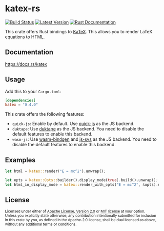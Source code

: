 # katex-rs

[![Build Status](https://github.com/xu-cheng/katex-rs/workflows/build/badge.svg)](https://github.com/xu-cheng/katex-rs/actions)
[![Latest Version](https://img.shields.io/crates/v/katex.svg)](https://crates.io/crates/katex)
[![Rust Documentation](https://docs.rs/katex/badge.svg)](https://docs.rs/katex)

This crate offers Rust bindings to [KaTeX](https://katex.org). This allows you to render LaTeX equations to HTML.

## Documentation

<https://docs.rs/katex>

## Usage

Add this to your `Cargo.toml`:

```toml
[dependencies]
katex = "0.4.0"
```

This crate offers the following features:

* `quick-js`: Enable by default. Use [quick-js](https://crates.io/crates/quick-js) as the JS backend.
* `duktape`: Use [duktape](https://crates.io/crates/ducc) as the JS backend. You need to disable the default features to enable this backend.
* `wasm-js`: Use [wasm-bindgen](https://crates.io/crates/wasm-bindgen) and [js-sys](https://crates.io/crates/js-sys) as the JS backend. You need to disable the default features to enable this backend.

## Examples

```rust
let html = katex::render("E = mc^2").unwrap();

let opts = katex::Opts::builder().display_mode(true).build().unwrap();
let html_in_display_mode = katex::render_with_opts("E = mc^2", &opts).unwrap();
```

## License

<sup>
Licensed under either of <a href="LICENSE-APACHE">Apache License, Version 2.0</a> or <a href="LICENSE-MIT">MIT license</a> at your option.
</sup>
<br>
<sub>
Unless you explicitly state otherwise, any contribution intentionally submitted for inclusion in this crate by you, as defined in the Apache-2.0 license, shall be dual licensed as above, without any additional terms or conditions.
</sub>
